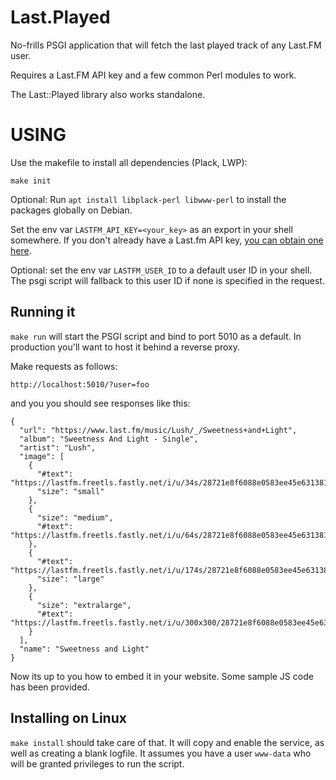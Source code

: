 Last.Played
============
No-frills PSGI application that will fetch the last played track of any Last.FM user.

Requires a Last.FM API key and a few common Perl modules to work.

The Last::Played library also works standalone.

# USING
Use the makefile to install all dependencies (Plack, LWP):

```
make init
```

Optional: Run `apt install libplack-perl libwww-perl` to install the packages globally on Debian.

Set the env var `LASTFM_API_KEY=<your_key>` as an export in your shell somewhere. If you don't already have a Last.fm API key, [you can obtain one here](https://www.last.fm/api/account/create).

Optional: set the env var `LASTFM_USER_ID` to a default user ID in your shell. The psgi script will fallback to this user ID if none is specified in the request.

## Running it
`make run` will start the PSGI script and bind to port 5010 as a default. In production you'll want to host it behind a reverse proxy.

Make requests as follows:

```
http://localhost:5010/?user=foo
```

and you you should see responses like this:

```
{
  "url": "https://www.last.fm/music/Lush/_/Sweetness+and+Light",
  "album": "Sweetness And Light - Single",
  "artist": "Lush",
  "image": [
    {
      "#text": "https://lastfm.freetls.fastly.net/i/u/34s/28721e8f6088e0583ee45e6313816f7c.jpg",
      "size": "small"
    },
    {
      "size": "medium",
      "#text": "https://lastfm.freetls.fastly.net/i/u/64s/28721e8f6088e0583ee45e6313816f7c.jpg"
    },
    {
      "#text": "https://lastfm.freetls.fastly.net/i/u/174s/28721e8f6088e0583ee45e6313816f7c.jpg",
      "size": "large"
    },
    {
      "size": "extralarge",
      "#text": "https://lastfm.freetls.fastly.net/i/u/300x300/28721e8f6088e0583ee45e6313816f7c.jpg"
    }
  ],
  "name": "Sweetness and Light"
}
```

Now its up to you how to embed it in your website. Some sample JS code has been provided.

## Installing on Linux
`make install` should take care of that. It will copy and enable the service, as well as creating a blank logfile. It assumes you have a user `www-data` who will be granted privileges to run the script.
